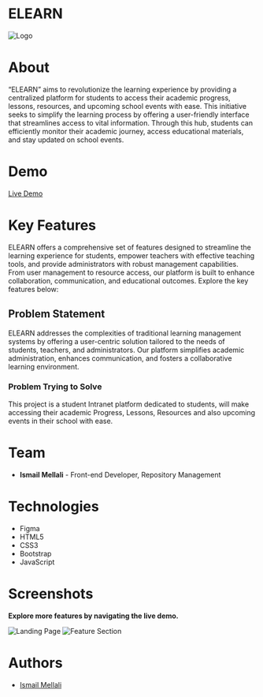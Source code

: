 # ELEARN

![Logo](https://i.imgur.com/BS0Fl9I.png)

# About

“ELEARN” aims to revolutionize the learning experience by providing a centralized platform for students to access their academic progress, lessons, resources, and upcoming school events with ease. This initiative seeks to simplify the learning process by offering a user-friendly interface that streamlines access to vital information. Through this hub, students can efficiently monitor their academic journey, access educational materials, and stay updated on school events.

# Demo

[Live Demo](https://elearn-intranet.netlify.app/)

# Key Features

ELEARN offers a comprehensive set of features designed to streamline the learning experience for students, empower teachers with effective teaching tools, and provide administrators with robust management capabilities. From user management to resource access, our platform is built to enhance collaboration, communication, and educational outcomes. Explore the key features below:

## Problem Statement

ELEARN addresses the complexities of traditional learning management systems by offering a user-centric solution tailored to the needs of students, teachers, and administrators. Our platform simplifies academic administration, enhances communication, and fosters a collaborative learning environment.

### Problem Trying to Solve

This project is a student Intranet platform dedicated to students, will make accessing their academic Progress, Lessons, Resources and also upcoming events in their school with ease.

# Team

- **Ismail Mellali** - Front-end Developer, Repository Management

# Technologies

- Figma
- HTML5
- CSS3
- Bootstrap
- JavaScript


# Screenshots

**Explore more features by navigating the live demo.**

![Landing Page](https://i.imgur.com/LvMlZAl.png)
![Feature Section](https://i.imgur.com/OLxbyfv.png)

# Authors

- [Ismail Mellali](https://github.com/Liams-theCreator)
